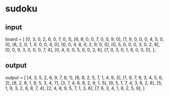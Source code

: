 # sudoku

## input
board = [
      [0, 3, 0, 2, 6, 0, 7, 0, 1],
      [6, 8, 0, 0, 7, 0, 0, 9, 0],
      [1, 9, 0, 0, 0, 4, 5, 0, 0],
      [8, 2, 0, 1, 0, 0, 0, 4, 0],
      [0, 0, 4, 6, 0, 2, 9, 0, 0],
      [0, 5, 0, 0, 0, 3, 0, 2, 8],
      [0, 0, 9, 3, 0, 0, 0, 7, 4],
      [0, 4, 0, 0, 5, 0, 0, 3, 6],
      [7, 0, 3, 0, 1, 8, 0, 0, 0],
    ];

## output

output = [
      [4, 3, 5, 2, 6, 9, 7, 8, 1],
      [6, 8, 2, 5, 7, 1, 4, 9, 3],
      [1, 9, 7, 8, 3, 4, 5, 6, 2],
      [8, 2, 6, 1, 9, 5, 3, 4, 7],
      [3, 7, 4, 6, 8, 2, 9, 1, 5],
      [9, 5, 1, 7, 4, 3, 6, 2, 8],
      [5, 1, 9, 3, 2, 6, 8, 7, 4],
      [2, 4, 8, 9, 5, 7, 1, 3, 6],
      [7, 6, 3, 4, 1, 8, 2, 5, 9],
    ]
